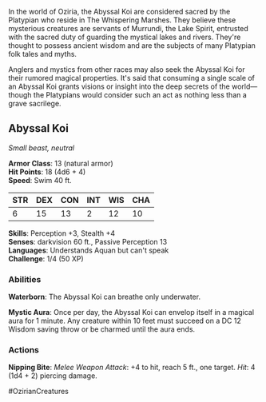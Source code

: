 In the world of Oziria, the Abyssal Koi are considered sacred by the Platypian who reside in The Whispering Marshes. They believe these mysterious creatures are servants of Murrundi, the Lake Spirit, entrusted with the sacred duty of guarding the mystical lakes and rivers. They're thought to possess ancient wisdom and are the subjects of many Platypian folk tales and myths.

Anglers and mystics from other races may also seek the Abyssal Koi for their rumored magical properties. It's said that consuming a single scale of an Abyssal Koi grants visions or insight into the deep secrets of the world—though the Platypians would consider such an act as nothing less than a grave sacrilege.

## Abyssal Koi

_Small beast, neutral_

**Armor Class**: 13 (natural armor)  
**Hit Points**: 18 (4d6 + 4)  
**Speed**: Swim 40 ft.

|STR|DEX|CON|INT|WIS|CHA|
|---|---|---|---|---|---|
|6|15|13|2|12|10|

**Skills**: Perception +3, Stealth +4  
**Senses**: darkvision 60 ft., Passive Perception 13  
**Languages**: Understands Aquan but can't speak  
**Challenge**: 1/4 (50 XP)

### Abilities

**Waterborn**: The Abyssal Koi can breathe only underwater.

**Mystic Aura**: Once per day, the Abyssal Koi can envelop itself in a magical aura for 1 minute. Any creature within 10 feet must succeed on a DC 12 Wisdom saving throw or be charmed until the aura ends.

### Actions

**Nipping Bite**: _Melee Weapon Attack_: +4 to hit, reach 5 ft., one target. _Hit_: 4 (1d4 + 2) piercing damage.

#OzirianCreatures 

